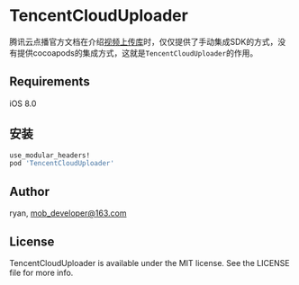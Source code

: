 # TencentCloudUploader

腾讯云点播官方文档在介绍[视频上传库](https://cloud.tencent.com/document/product/266/13793)时，仅仅提供了手动集成SDK的方式，没有提供cocoapods的集成方式，这就是`TencentCloudUploader`的作用。

## Requirements

iOS 8.0

## 安装

```ruby
use_modular_headers!
pod 'TencentCloudUploader'
```

## Author

ryan, mob_developer@163.com

## License

TencentCloudUploader is available under the MIT license. See the LICENSE file for more info.
